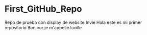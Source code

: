 # First_GitHub_Repo
Repo de prueba con display de website Invie
Hola este es mi primer repositorio
Bonjour je m'appelle lucille
